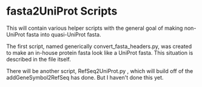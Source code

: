 # fasta2UniProt Scripts

This will contain various helper scripts with the general goal of making non-UniProt fasta into quasi-UniProt fasta.

The first script, named generically convert_fasta_headers.py, was created to make an in-house protein fasta look like a UniProt fasta. This situation is described in the file itself.

There will be another script, RefSeq2UniProt.py , which will build off of the addGeneSymbol2RefSeq has done. But I haven't done this yet.